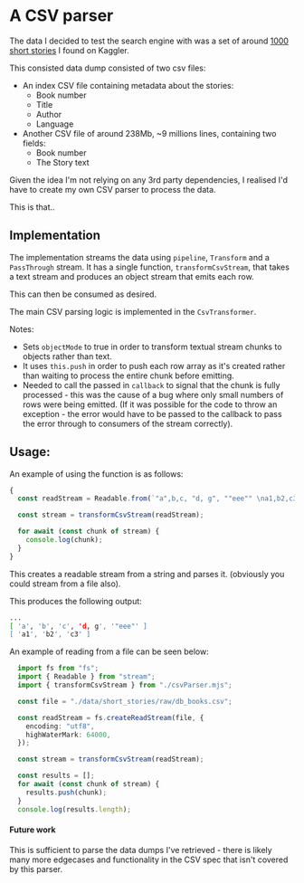 # A CSV parser

The data I decided to test the search engine with was a set of around [1000 short stories](https://www.kaggle.com/code/kerneler/starter-1002-short-stories-from-4d1c5610-0/input) I found on Kaggler.

This consisted data dump consisted of two csv files:

- An index CSV file containing metadata about the stories:
  - Book number
  - Title
  - Author
  - Language
- Another CSV file of around 238Mb, ~9 millions lines, containing two fields:
  - Book number
  - The Story text

Given the idea I'm not relying on any 3rd party dependencies, I realised I'd have to create my own CSV parser to process the data.

This is that..

## Implementation

The implementation streams the data using `pipeline`, `Transform` and a `PassThrough` stream.
It has a single function, `transformCsvStream`, that takes a text stream and produces an object stream that emits each row.

This can then be consumed as desired.

The main CSV parsing logic is implemented in the `CsvTransformer`.

Notes:

- Sets `objectMode` to true in order to transform textual stream chunks to objects rather than text.
- It uses `this.push` in order to push each row array as it's created rather than waiting to process the entire chunk before emitting.
- Needed to call the passed in `callback` to signal that the chunk is fully processed - this was the cause of a bug where only small numbers of rows were being emitted. (If it was possible for the code to throw an exception - the error would have to be passed to the callback to pass the error through to consumers of the stream correctly).

## Usage:

An example of using the function is as follows:

```ts
{
  const readStream = Readable.from(`"a",b,c, "d, g", ""eee"" \na1,b2,c3\n`);

  const stream = transformCsvStream(readStream);

  for await (const chunk of stream) {
    console.log(chunk);
  }
}
```

This creates a readable stream from a string and parses it. (obviously you could stream from a file also).

This produces the following output:

```bash
...
[ 'a', 'b', 'c', 'd, g', '"eee"' ]
[ 'a1', 'b2', 'c3' ]
```

An example of reading from a file can be seen below:
```ts
  import fs from "fs"; 
  import { Readable } from "stream";
  import { transformCsvStream } from "./csvParser.mjs";

  const file = "./data/short_stories/raw/db_books.csv";

  const readStream = fs.createReadStream(file, {
    encoding: "utf8",
    highWaterMark: 64000,
  });

  const stream = transformCsvStream(readStream);

  const results = [];
  for await (const chunk of stream) {
    results.push(chunk);
  }
  console.log(results.length);
```

#### Future work
This is sufficient to parse the data dumps I've retrieved - there is likely many more edgecases and functionality in the CSV spec that isn't covered by this parser.
